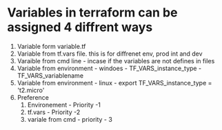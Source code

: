 # Variables in terraform can be assigned 4 diffrent ways

1. Variable form variable.tf
2. Variable from tf.vars file. this is for diffrenet env, prod int and dev
3. Varaible from cmd line - incase if the variables are not defines in files
4. Variable from environment - windoes - TF_VARS_instance_type - TF_VARS_variablename
5. Variable from environment - linux - export TF_VARS_instance_type = 't2.micro'
6. Preference
    1. Environement - Priority -1
    2. tf.vars - Priority -2
    3. variale from cmd - priority - 3
